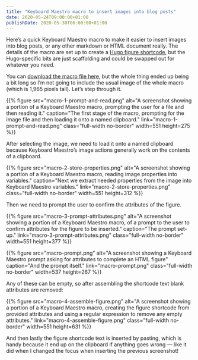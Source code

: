 ```yaml
---
title: "Keyboard Maestro macro to insert images into blog posts"
date: 2020-05-24T09:00:00+01:00
publishDate: 2020-05-30T06:00:00+01:00
---
```


Here’s a quick Keyboard Maestro macro to make it easier to insert images into blog posts, or any other markdown or HTML document really. The details of the macro are set up to create a [Hugo figure shortcode][hugo-figure], but the Hugo-specific bits are just scaffolding and could be swapped out for whatever you need.

[hugo-figure]: https://gohugo.io/content-management/shortcodes/#figure

You can [download the macro file here][macro], but the whole thing ended up being a bit long so I’m not going to include the usual image of the whole macro (which is 1,965 pixels tall). Let’s step through it.

[macro]: insert-hugo-figure.kmlibrary

{{% figure src="macro-1-prompt-and-read.png" alt="A screenshot showing a portion of a Keyboard Maestro macro, prompting the user for a file and then reading it." caption="The first stage of the macro, prompting for the image file and then loading it onto a named clipboard." link="macro-1-prompt-and-read.png" class="full-width no-border" width=551 height=275 %}}

After selecting the image, we need to load it onto a named clipboard because Keyboard Maestro’s image actions generally work on the contents of a clipboard.

{{% figure src="macro-2-store-properties.png" alt="A screenshot showing a portion of a Keyboard Maestro macro, reading image properties into variables." caption="Next we extract needed properties from the image into Keyboard Maestro variables." link="macro-2-store-properties.png" class="full-width no-border" width=551 height=312 %}}

Then we need to prompt the user to confirm the attributes of the figure.

{{% figure src="macro-3-prompt-attributes.png" alt="A screenshot showing a portion of a Keyboard Maestro macro, of a prompt to the user to confirm attributes for the figure to be inserted." caption="The prompt set-up." link="macro-3-prompt-attributes.png" class="full-width no-border" width=551 height=377 %}}

{{% figure src="macro-prompt.png" alt="A screenshot showing a Keyboard Maestro prompt asking for attributes to complete an HTML figure" caption="And the prompt itself." link="macro-prompt.png" class="full-width no-border" width=537 height=267 %}}

Any of these can be empty, so after assembling the shortcode text blank attributes are removed:

{{% figure src="macro-4-assemble-figure.png" alt="A screenshot showing a portion of a Keyboard Maestro macro, creating the figure shortcode from provided attributes and using a regular expression to remove any empty attributes." link="macro-4-assemble-figure.png" class="full-width no-border" width=551 height=631 %}}

And then lastly the figure shortcode text is inserted by pasting, which is handy because it end up on the clipboard if anything goes wrong — like it did when I changed the focus when inserting the previous screenshot!
